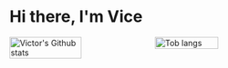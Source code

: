# Hi there, I'm Vice 
<div style="display: flex;">
    <img align="left" style="width: 50%; height: 100%" src="https://github-readme-stats.vercel.app/api?username=mceazy2700&show_icons=true&theme=radical" alt="Victor's Github   stats"/>
<img align="left" style="width: 47%" src="https://github-readme-stats.vercel.app/api/top-langs/?username=mceazy2700&layout=donut" alt="Tob langs"/>
</div>


